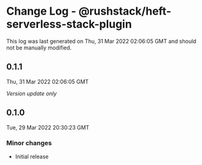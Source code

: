 # Change Log - @rushstack/heft-serverless-stack-plugin

This log was last generated on Thu, 31 Mar 2022 02:06:05 GMT and should not be manually modified.

## 0.1.1
Thu, 31 Mar 2022 02:06:05 GMT

_Version update only_

## 0.1.0
Tue, 29 Mar 2022 20:30:23 GMT

### Minor changes

- Initial release

